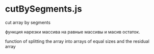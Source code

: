 cutBySegments.js
================

cut array by segments

функция нарезки массива на равные массивы и масив остаток.

function of splitting the array into arrays of equal sizes and the residual array
